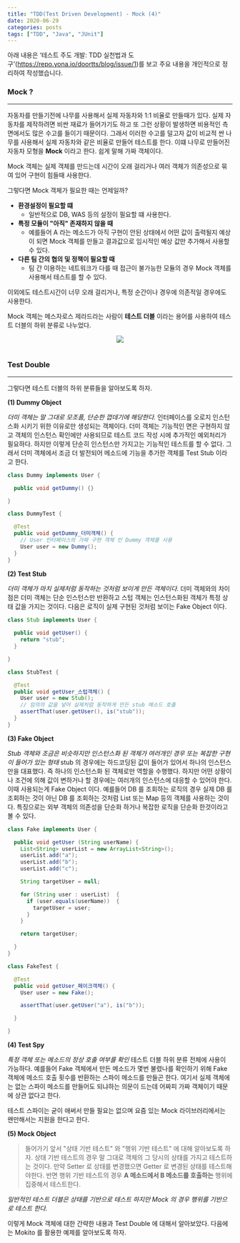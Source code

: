 ```yaml
---
title: "TDD(Test Driven Development) - Mock (4)"
date: 2020-06-29
categories: posts
tags: ["TDD", "Java", "JUnit"]
---
```


아래 내용은 ‘테스트 주도 개발: TDD 실천법과 도구'(https://repo.yona.io/doortts/blog/issue/1)를 보고 주요 내용을 개인적으로 정리하여 작성했습니다. 

### **Mock ?**
--- 
자동차를 만들기전에 나무를 사용해서 실제 자동차와 1:1 비율로 만들때가 있다. 실제 자동차를 제작하려면 비싼 재료가 들어가기도 하고 또 그런 상황이 발생하면 비용적인 측면에서도 많은 수고를 들이기 때문이다. 그래서 이러한 수고를 덜고자 값이 비교적 싼 나무를 사용해서 실제 자동차와 같은 비율로 만들어 테스트를 한다. 이떄 나무로 만들어진 자동차 모형을 **Mock** 이라고 한다. 쉽게 말해 가짜 객체이다.

Mock 객체는 실제 객체를 만드는데 시간이 오래 걸리거나 여러 객체가 의존성으로 묶여 있어 구현이 힘들때 사용한다.

그렇다면 Mock 객체가 필요한 때는 언제일까?

- **환경설정이 필요할 떄**
  - 일반적으로 DB, WAS 등의 설정이 필요할 떄 사용한다.
- **특정 모듈이 "아직" 존재하지 않을 때**
  - 예를들어 A 라는 메소드가 아직 구현이 안된 상태에서 어떤 값이 출력될지 예상이 되면 Mock 객체를 만들고 결과값으로 임시적인 예상 값만 추가해서 사용할 수 있다.
- **다른 팀 간의 협의 및 정책이 필요할 때**
  - 팀 간 이용하는 네트워크가 다를 때 접근이 불가능한 모듈의 경우 Mock 객체를 사용해서 테스트를 할 수 있다.

이외에도 테스트시간이 너무 오래 걸리거나, 특정 순간이나 경우에 의존적일 경우에도 사용한다.

Mock 객체는 메스자로스 제라드라는 사람이 **테스트 더블** 이라는 용어를 사용하여 테스트 더블의 하위 분류로 나누었다.

<div style="width: 100%; text-align: center;">
  <img src="https://subji.github.io/assets/images/tdd2.PNG">
</div>

<br>

### **Test Double**
---
그렇다면 테스트 더블의 하위 분류들을 알아보도록 하자.   
   
**(1) Dummy Object**

*더미 객체는 말 그대로 모조품, 단순한 껍데기에 해당한다.*  인터페이스를 오로지 인스턴스화 시키기 위한 이유로만 생성되는 객체이다. 더미 객체는 기능적인 면은 구현하지 않고 객체의 인스턴스 확인에만 사용되므로 테스트 코드 작성 시에 추가적인 예외처리가 필요하다. 하지만 이렇게 단순히 인스턴스만 가지고는 기능적인 테스트를 할 수 없다. 그래서 더미 객체에서 조금 더 발전되어 메소드에 기능을 추가한 객체를 Test Stub 이라고 한다.

```java
class Dummy implements User {

  public void getDummy() {}

}

class DummyTest {

  @Test
  public void getDummy_더미객체() {
    // User 인터페이스의 가짜 구현 객체 인 Dummy 객체를 사용
    User user = new Dummy();
  }
}

```

**(2) Test Stub**

*더미 객체가 마치 실제처럼 동작하는 것처럼 보이게 만든 객체이다.*  더미 객체와의 차이점은 더미 객체는 단순 인스턴스만 반환하고 스텁 객체는 인스턴스화된 객체가 특정 상태 값을 가지는 것이다. 다음은 로직이 실제 구현된 것처럼 보이는 Fake Object 이다.

```java
class Stub implements User {
  
  public void getUser() {
    return "stub";
  }

}

class StubTest {

  @Test
  public void getUser_스텁객체() {
    User user = new Stub();
    // 임의의 값을 넣어 실제처럼 동작하게 만든 stub 메소드 호출
    assertThat(user.getUser(), is("stub"));
  }
}
```

**(3) Fake Object**

*Stub 객체와 조금은 비슷하지만 인스턴스화 된 객체가 여러개인 경우 또는 복잡한 구현이 들어가 있는 형태* stub 의 경우에는 하드코딩된 값이 들어가 있어서 하나의 인스턴스만을 대표했다. 즉 하나의 인스턴스화 된 객체로만 역할을 수행했다. 하지만 어떤 상황이나 조건에 의해 값이 변하거나 할 경우에는 여러개의 인스턴스에 대응할 수 있어야 한다. 이때 사용되는게 Fake Object 이다. 예를들어 DB 를 조회하는 로직의 경우 실제 DB 를 조회하는 것이 아닌 DB 를 조회하는 것처럼 List 또는 Map 등의 객체를 사용하는 것이다. 특징으로는 외부 객체의 의존성을 단순화 하거나 복잡한 로직을 단순화 한것이라고 볼 수 있다. 

```java
class Fake implements User {

  public void getUser (String userName) {
    List<String> userList = new ArrayList<String>();
    userList.add("a");
    userList.add("b");
    userList.add("c");

    String targetUser = null;

    for (String user : userList)  {
      if (user.equals(userName))  {
        targetUser = user;
      }
    }

    return targetUser;

  }
}

class FakeTest {

  @Test
  public void getUser_페이크객체() {
    User user = new Fake();

    assertThat(user.getUser("a"), is("b"));

  }

}
```

**(4) Test Spy**

*특정 객체 또는 메소드의 정상 호출 여부를 확인* 테스트 더블 하위 분류 전체에 사용이 가능하다. 예를들어 Fake 객체에서 만든 메소드가 몇번 불렸나를 확인하기 위해 Fake 객체에 메소드 호출 횟수를 반환하는 스파이 메소드를 만들곤 한다. 여기서 실제 객체에는 없는 스파이 메소드를 만들어도 되냐하는 의문이 드는데 어짜피 가짜 객체이기 때문에 상관 없다고 한다.

테스트 스파이는 굳이 애써서 만들 필요는 없으며 요즘 있는 Mock 라이브러리에서는 왠만해서는 지원을 한다고 한다.

**(5) Mock Object**

> 들어가기 앞서 "상태 기반 테스트" 와 "행위 기반 테스트" 에 대해 알아보도록 하자. 상태 기반 테스트의 경우 말 그대로 객체의 그 당시의 상태를 가지고 테스트하는 것이다. 만약 Setter 로 상태를 변경했으면 Getter 로 변경된 상태를 테스트해야한다. 반면 행위 기반 테스트의 경우 **A 메소드에서 B 메소드를 호출하는** 행위에 집중해서 테스트한다.

*일반적인 테스트 더블은 상태를 기반으로 테스트 하지만 Mock 의 경우 행위를 기반으로 테스트 한다.*  

이렇게 Mock 객체에 대한 간략한 내용과 Test Double 에 대해서 알아보았다. 다음에는 Mokito 를 활용한 예제를 알아보도록 하자.